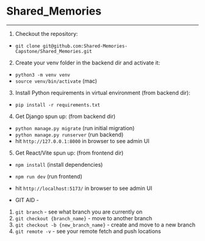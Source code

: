 # Shared_Memories
---
1. Checkout the repository:
  - `git clone git@github.com:Shared-Memories-Capstone/Shared_Memories.git`

2. Create your venv folder in the backend dir and activate it:
  - `python3 -m venv venv`
  - `source venv/bin/activate` (mac)
  
3. Install Python requirements in virtual environment (from backend dir):
  - `pip install -r requirements.txt`

4. Get Django spun up: (from backend dir)
  - `python manage.py migrate` (run initial migration)
  - `python manage.py runserver` (run backend)
  - hit `http://127.0.0.1:8000` in browser to see admin UI

5. Get React/Vite spun up: (from frontend dir)
  - `npm install` (install dependencies)
  - `npm run dev` (run frontend)
  - hit `http://localhost:5173/` in browser to see admin UI

- GIT AID -
1. `git branch` - see what branch you are currently on
2. `git checkout {branch_name}` - move to another branch
3. `git checkout -b {new_branch_name}` - create and move to a new branch
4. `git remote -v` - see your remote fetch and push locations